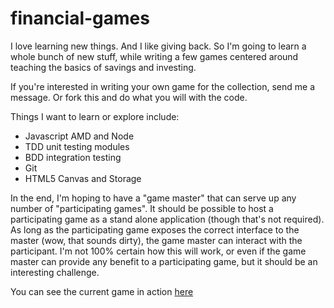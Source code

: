 financial-games
===============

I love learning new things. And I like giving back. 
So I'm going to learn a whole bunch of new stuff, 
while writing a few games centered around teaching
the basics of savings and investing. 

If you're interested in writing your own game for the
collection, send me a message. Or fork this and do what
you will with the code.

Things I want to learn or explore include:
* Javascript AMD and Node
* TDD unit testing modules
* BDD integration testing 
* Git
* HTML5 Canvas and Storage

In the end, I'm hoping to have a "game master" that
can serve up any number of "participating games".
It should be possible to host a participating game as
a stand alone application (though that's not required). 
As long as the participating game exposes the correct 
interface to the master (wow, that sounds dirty), the 
game master can interact with the participant. I'm not 
100% certain how this will work, or even if the game 
master can provide any benefit to a participating
game, but it should be an interesting challenge.

You can see the current game in action <a href="https://github.com/toddrun/financial-games.git">here</a>
